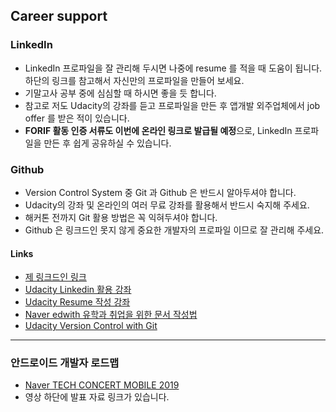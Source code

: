 ## Career support

### LinkedIn
* LinkedIn 프로파일을 잘 관리해 두시면 나중에 resume 를 적을 때 도움이 됩니다. 하단의 링크를 참고해서 자신만의 프로파일을 만들어 보세요. 
* 기말고사 공부 중에 심심할 때 하시면 좋을 듯 합니다. 
* 참고로 저도 Udacity의 강좌를 듣고 프로파일을 만든 후 앱개발 외주업체에서 job offer 를 받은 적이 있습니다. 
* **FORIF 활동 인증 서류도 이번에 온라인 링크로 발급될 예정**으로, LinkedIn 프로파일을 만든 후 쉽게 공유하실 수 있습니다. 

### Github 
* Version Control System 중 Git 과 Github 은 반드시 알아두셔야 합니다. 
* Udacity의 강좌 및 온라인의 여러 무료 강좌를 활용해서 반드시 숙지해 주세요. 
* 해커톤 전까지 Git 활용 방법은 꼭 익혀두셔야 합니다. 
* Github 은 링크드인 못지 않게 중요한 개발자의 프로파일 이므로 잘 관리해 주세요. 

#### Links 
* [제 링크드인 링크](https://www.linkedin.com/in/gahee-han-7aa149137/)
* [Udacity Linkedin 활용 강좌](https://www.udacity.com/course/strengthen-your-linkedin-network-and-brand--ud242)
* [Udacity Resume 작성 강좌](https://www.udacity.com/course/refresh-your-resume--ud243)
* [Naver edwith 유학과 취업을 위한 문서 작성법](https://www.edwith.org/profile-new/joinLectures/22254)
* [Udacity Version Control with Git](https://www.udacity.com/course/version-control-with-git--ud123)


---

### 안드로이드 개발자 로드맵 
- [Naver TECH CONCERT MOBILE 2019](https://tv.naver.com/v/9329737)
- 영상 하단에 발표 자료 링크가 있습니다. 
